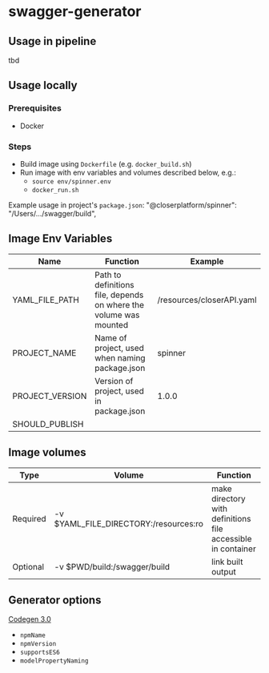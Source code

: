 # swagger-generator


## Usage in pipeline
tbd
## Usage locally
### Prerequisites
  - Docker
### Steps
 - Build image using `Dockerfile` (e.g. `docker_build.sh`)
 - Run image with env variables and volumes described below, e.g.:
   - `source env/spinner.env`
   - `docker_run.sh`

Example usage in project's `package.json`:
"@closerplatform/spinner": "/Users/.../swagger/build",

## Image Env Variables
| Name | Function | Example |
| ---- | -------- | ------- |
| YAML_FILE_PATH | Path to definitions file, depends on where the volume was mounted | /resources/closerAPI.yaml
| PROJECT_NAME | Name of project, used when naming package.json | spinner |
| PROJECT_VERSION | Version of project, used in package.json | 1.0.0 |
| SHOULD_PUBLISH |  |

## Image volumes
| Type | Volume | Function |
| ---- | ------ | -------- |
| Required | -v $YAML_FILE_DIRECTORY:/resources:ro | make directory with definitions file accessible in container |
| Optional | -v $PWD/build:/swagger/build | link built output |

## Generator options
[Codegen 3.0](https://github.com/swagger-api/swagger-codegen/tree/3.0.0)

 - `npmName`
 - `npmVersion`
 - `supportsES6`
 - `modelPropertyNaming`
